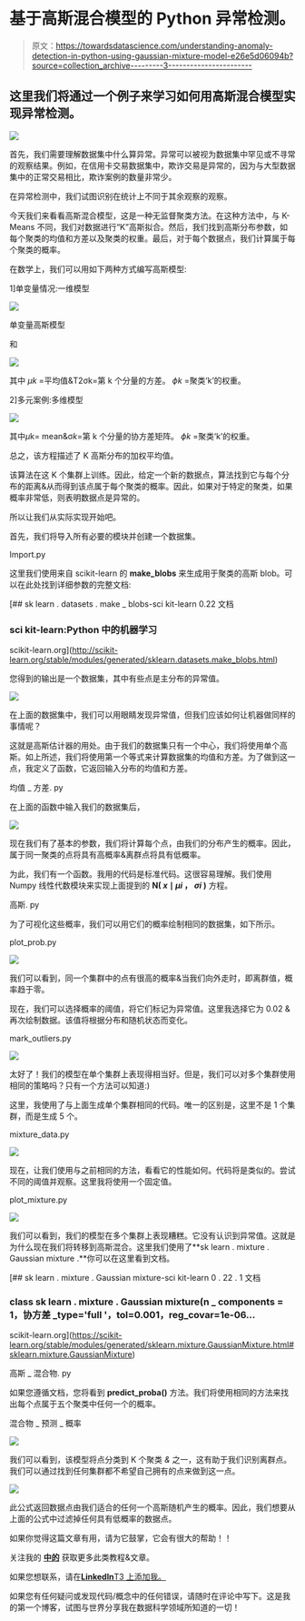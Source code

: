# 基于高斯混合模型的 Python 异常检测。

> 原文：<https://towardsdatascience.com/understanding-anomaly-detection-in-python-using-gaussian-mixture-model-e26e5d06094b?source=collection_archive---------3----------------------->

## 这里我们将通过一个例子来学习如何用高斯混合模型实现异常检测。

![](img/11deae5e6aa2ba4362b5a05e5bb6329d.png)

首先，我们需要理解数据集中什么算异常。异常可以被视为数据集中罕见或不寻常的观察结果。例如，在信用卡交易数据集中，欺诈交易是异常的，因为与大型数据集中的正常交易相比，欺诈案例的数量非常少。

在异常检测中，我们试图识别在统计上不同于其余观察的观察。

今天我们来看看高斯混合模型，这是一种无监督聚类方法。在这种方法中，与 K-Means 不同，我们对数据进行“K”高斯拟合。然后，我们找到高斯分布参数，如每个聚类的均值和方差以及聚类的权重。最后，对于每个数据点，我们计算属于每个聚类的概率。

在数学上，我们可以用如下两种方式编写高斯模型:

1]单变量情况:一维模型

![](img/afb2c17a46287f638772b79d7c9ee363.png)

单变量高斯模型

和

![](img/de318921c40174f699f83c8b8718cc3c.png)

其中 *μk* =平均值&T2σk=第 k 个分量的方差。 *ϕk* =聚类‘k’的权重。

2]多元案例:多维模型

![](img/e6fbacfe06672f1d9993b6c92e77844e.png)

其中*μ*k= mean&σ*k*=第 k 个分量的协方差矩阵。 *ϕk* =聚类‘k’的权重。

总之，该方程描述了 K 高斯分布的加权平均值。

该算法在这 K 个集群上训练。因此，给定一个新的数据点，算法找到它与每个分布的距离&从而得到该点属于每个聚类的概率。因此，如果对于特定的聚类，如果概率非常低，则表明数据点是异常的。

所以让我们从实际实现开始吧。

首先，我们将导入所有必要的模块并创建一个数据集。

Import.py

这里我们使用来自 scikit-learn 的 **make_blobs** 来生成用于聚类的高斯 blob。可以在此处找到详细参数的完整文档:

[](http://scikit-learn.org/stable/modules/generated/sklearn.datasets.make_blobs.html) [## sk learn . datasets . make _ blobs-sci kit-learn 0.22 文档

### sci kit-learn:Python 中的机器学习

scikit-learn.org](http://scikit-learn.org/stable/modules/generated/sklearn.datasets.make_blobs.html) 

您得到的输出是一个数据集，其中有些点是主分布的异常值。

![](img/5c2a8ad6adad23beca82fb98db80d2ec.png)

在上面的数据集中，我们可以用眼睛发现异常值，但我们应该如何让机器做同样的事情呢？

这就是高斯估计器的用处。由于我们的数据集只有一个中心，我们将使用单个高斯。如上所述，我们将使用第一个等式来计算数据集的均值和方差。为了做到这一点，我定义了函数，它返回输入分布的均值和方差。

均值 _ 方差. py

在上面的函数中输入我们的数据集后，

![](img/5f6036e773227e0a2a7e04ff9e43d34e.png)

现在我们有了基本的参数，我们将计算每个点，由我们的分布产生的概率。因此，属于同一聚类的点将具有高概率&离群点将具有低概率。

为此，我们有一个函数。我用的代码是标准代码。这很容易理解。我们使用 Numpy 线性代数模块来实现上面提到的 **N( *x* ∣ *μi* ， *σi* )** 方程。

高斯. py

为了可视化这些概率，我们可以用它们的概率绘制相同的数据集，如下所示。

plot_prob.py

![](img/39b66da84fc3488872642dd082223366.png)

我们可以看到，同一个集群中的点有很高的概率&当我们向外走时，即离群值，概率趋于零。

现在，我们可以选择概率的阈值，将它们标记为异常值。这里我选择它为 0.02 &再次绘制数据。该值将根据分布和随机状态而变化。

mark_outliers.py

![](img/03ea04fc6cb1fa476183f2335961db2f.png)

太好了！我们的模型在单个集群上表现得相当好。但是，我们可以对多个集群使用相同的策略吗？只有一个方法可以知道:)

这里，我使用了与上面生成单个集群相同的代码。唯一的区别是，这里不是 1 个集群，而是生成 5 个。

mixture_data.py

![](img/7e8aa8722c4fd57a294e6ffab0f5a54a.png)

现在，让我们使用与之前相同的方法，看看它的性能如何。代码将是类似的。尝试不同的阈值并观察。这里我将使用一个固定值。

plot_mixture.py

![](img/8a59f7716d878a5cd56117b9d5163a07.png)

我们可以看到，我们的模型在多个集群上表现糟糕。它没有认识到异常值。这就是为什么现在我们将转移到高斯混合。这里我们使用了**sk learn . mixture . Gaussian mixture .**你可以在这里看到文档。

[](https://scikit-learn.org/stable/modules/generated/sklearn.mixture.GaussianMixture.html#sklearn.mixture.GaussianMixture) [## sk learn . mixture . Gaussian mixture-sci kit-learn 0 . 22 . 1 文档

### class sk learn . mixture . Gaussian mixture(n _ components = 1，协方差 _type='full '，tol=0.001，reg_covar=1e-06…

scikit-learn.org](https://scikit-learn.org/stable/modules/generated/sklearn.mixture.GaussianMixture.html#sklearn.mixture.GaussianMixture) 

高斯 _ 混合物. py

如果您遵循文档，您将看到 **predict_proba()** 方法。我们将使用相同的方法来找出每个点属于五个聚类中任何一个的概率。

混合物 _ 预测 _ 概率

![](img/546b50aff86c6958887a77ebd3ed10b9.png)

我们可以看到，该模型将点分类到 K 个聚类 *&* 之一，这有助于我们识别离群点。我们可以通过找到任何集群都不希望自己拥有的点来做到这一点。

![](img/8039227459230607bfea61f7f5493c8c.png)

此公式返回数据点由我们适合的任何一个高斯随机产生的概率。因此，我们想要从上面的公式中过滤掉任何具有低概率的数据点。

如果你觉得这篇文章有用，请为它鼓掌，它会有很大的帮助！！

关注我的 [**中的**](https://medium.com/@agastidukare) 获取更多此类教程&文章。

如果您想联系，请在[**LinkedIn**T3 上添加我。](https://www.linkedin.com/in/agastidukare/)

如果您有任何疑问或发现代码/概念中的任何错误，请随时在评论中写下。这是我的第一个博客，试图与世界分享我在数据科学领域所知道的一切！